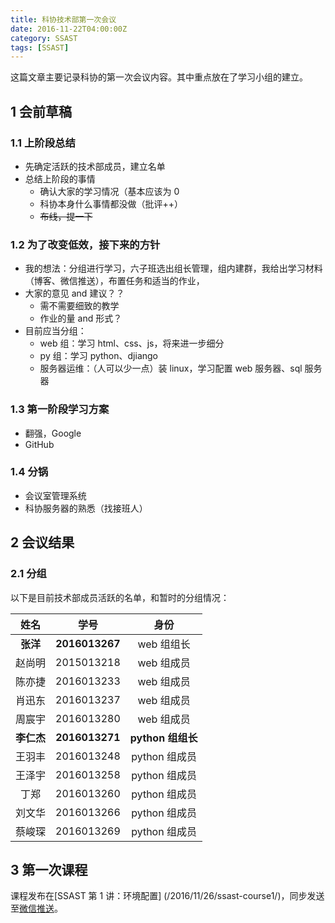 ```yaml
---
title: 科协技术部第一次会议
date: 2016-11-22T04:00:00Z
category: SSAST
tags: [SSAST]
---
```


这篇文章主要记录科协的第一次会议内容。其中重点放在了学习小组的建立。

<!-- more -->

## 1 会前草稿

### 1.1 上阶段总结

- 先确定活跃的技术部成员，建立名单
- 总结上阶段的事情
  - 确认大家的学习情况（基本应该为 0
  - 科协本身什么事情都没做（批评++）
  - <del>布线，提一下</del>

### 1.2 为了改变低效，接下来的方针

- 我的想法：分组进行学习，六子班选出组长管理，组内建群，我给出学习材料（博客、微信推送），布置任务和适当的作业，
- 大家的意见 and 建议？？
  - 需不需要细致的教学
  - 作业的量 and 形式？
- 目前应当分组：
  - web 组：学习 html、css、js，将来进一步细分
  - py 组：学习 python、djiango
  - 服务器运维：（人可以少一点）装 linux，学习配置 web 服务器、sql 服务器

### 1.3 第一阶段学习方案

- 翻强，Google
- GitHub

### 1.4 分锅

- 会议室管理系统
- 科协服务器的熟悉（找接班人）

## 2 会议结果

### 2.1 分组

以下是目前技术部成员活跃的名单，和暂时的分组情况：

|姓名      |学号          |身份             |
|:--------:|:------------:|:---------------:|
|**张洋**  |**2016013267**|web 组组长       |
|赵尚明    |2015013218    |web 组成员       |
|陈亦捷    |2016013233    |web 组成员       |
|肖迅东    |2016013237    |web 组成员       |
|周宸宇    |2016013280    |web 组成员       |
|**李仁杰**|**2016013271**|**python 组组长**|
|王羽丰    |2016013248    |python 组成员    |
|王泽宇    |2016013258    |python 组成员    |
|丁郑      |2016013260    |python 组成员    |
|刘文华    |2016013266    |python 组成员    |
|蔡峻琛    |2016013269    |python 组成员    |

## 3 第一次课程

课程发布在[SSAST 第 1 讲：环境配置] (/2016/11/26/ssast-course1/)，同步发送至[微信推送](https://mp.weixin.qq.com/s?__biz=MzIzNzE0NzgzMA==&mid=2247483664&idx=1&sn=3e4e230a60b29cb27861a121682fc430&chksm=e8cc42c9dfbbcbdf603f8c190de89a4ac788c8653de35c929e8e53f091aa810a977af1539f51#rd)。
